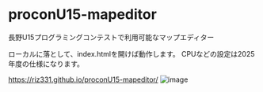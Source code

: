 # proconU15-mapeditor
長野U15プログラミングコンテストで利用可能なマップエディター

ローカルに落として、index.htmlを開けば動作します。
CPUなどの設定は2025年度の仕様になります。

https://riz331.github.io/proconU15-mapeditor/
![image](https://github.com/user-attachments/assets/bb1b34e8-2d08-4683-b8ac-57381ad9502e)
